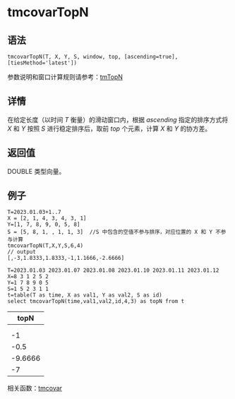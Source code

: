 # tmcovarTopN

## 语法

`tmcovarTopN(T, X, Y, S, window, top, [ascending=true],
[tiesMethod='latest'])`

参数说明和窗口计算规则请参考：[tmTopN](../themes/tmTopN.md)

## 详情

在给定长度（以时间 *T* 衡量）的滑动窗口内，根据 *ascending* 指定的排序方式将 *X*
和 *Y* 按照 *S* 进行稳定排序后，取前 *top* 个元素，计算 *X* 和 *Y* 的协方差。

## 返回值

DOUBLE 类型向量。

## 例子

```
T=2023.01.03+1..7
X = [2, 1, 4, 3, 4, 3, 1]
Y=[1, 7, 8, 9, 0, 5, 8]
S = [5, 8, 1, , 1, 1, 3]  //S 中包含的空值不参与排序，对应位置的 X 和 Y 不参与计算
tmcovarTopN(T,X,Y,S,6,4)
// output
[,-3,1.8333,1.8333,-1,1.1666,-2.6666]

T=2023.01.03 2023.01.07 2023.01.08 2023.01.10 2023.01.11 2023.01.12
X=8 3 1 2 5 2
Y=1 7 8 9 0 5
S=1 5 2 3 1 1
t=table(T as time, X as val1, Y as val2, S as id)
select tmcovarTopN(time,val1,val2,id,4,3) as topN from t
```

| topN |
| --- |
|  |
|  |
| -1 |
| -0.5 |
| -9.6666 |
| -7 |

相关函数：[tmcovar](tmcovar.md)

